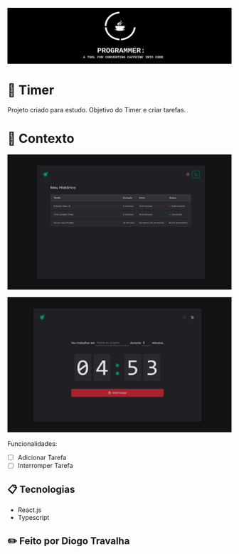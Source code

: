 ![Screenshot](banneradm.png)

# 🚀 Timer

Projeto criado para estudo. Objetivo do Timer e criar tarefas.

# 🧠 Contexto

![Screenshot](preview1.png)

![Screenshot](preview.png)

Funcionalidades:

- [ ] Adicionar Tarefa
- [ ] Interromper Tarefa

## 📋 Tecnologias

- React.js
- Typescript

## ✏️ Feito por Diogo Travalha
